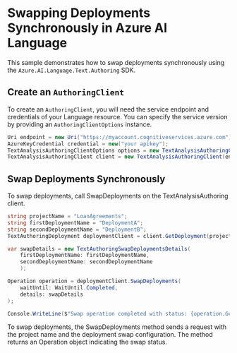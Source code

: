 # Swapping Deployments Synchronously in Azure AI Language

This sample demonstrates how to swap deployments synchronously using the `Azure.AI.Language.Text.Authoring` SDK.

## Create an `AuthoringClient`

To create an `AuthoringClient`, you will need the service endpoint and credentials of your Language resource. You can specify the service version by providing an `AuthoringClientOptions` instance.

```C# Snippet:CreateTextAuthoringClientForSpecificApiVersion
Uri endpoint = new Uri("https://myaccount.cognitiveservices.azure.com");
AzureKeyCredential credential = new("your apikey");
TextAnalysisAuthoringClientOptions options = new TextAnalysisAuthoringClientOptions(TextAnalysisAuthoringClientOptions.ServiceVersion.V2024_11_15_Preview);
TextAnalysisAuthoringClient client = new TextAnalysisAuthoringClient(endpoint, credential, options);
```

## Swap Deployments Synchronously

To swap deployments, call SwapDeployments on the TextAnalysisAuthoring client.

```C# Snippet:Sample11_TextAuthoring_SwapDeployments
string projectName = "LoanAgreements";
string firstDeploymentName = "DeploymentA";
string secondDeploymentName = "DeploymentB";
TextAuthoringDeployment deploymentClient = client.GetDeployment(projectName, firstDeploymentName);

var swapDetails = new TextAuthoringSwapDeploymentsDetails(
    firstDeploymentName: firstDeploymentName,
    secondDeploymentName: secondDeploymentName
    );

Operation operation = deploymentClient.SwapDeployments(
    waitUntil: WaitUntil.Completed,
    details: swapDetails
);

Console.WriteLine($"Swap operation completed with status: {operation.GetRawResponse().Status}");
```

To swap deployments, the SwapDeployments method sends a request with the project name and the deployment swap configuration. The method returns an Operation object indicating the swap status.
